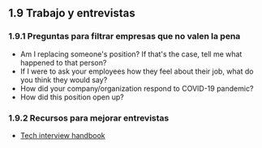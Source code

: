 ## 1.9 Trabajo y entrevistas

### 1.9.1 Preguntas para filtrar empresas que no valen la pena

-   Am I replacing someone\'s position? If that\'s the case, tell me
    what happened to that person?
-   If I were to ask your employees how they feel about their job, what
    do you think they would say?
-   How did your company/organization respond to COVID-19 pandemic?
-   How did this position open up?

### 1.9.2 Recursos para mejorar entrevistas

-   [Tech interview
    handbook](https://yangshun.github.io/tech-interview-handbook/introduction)

